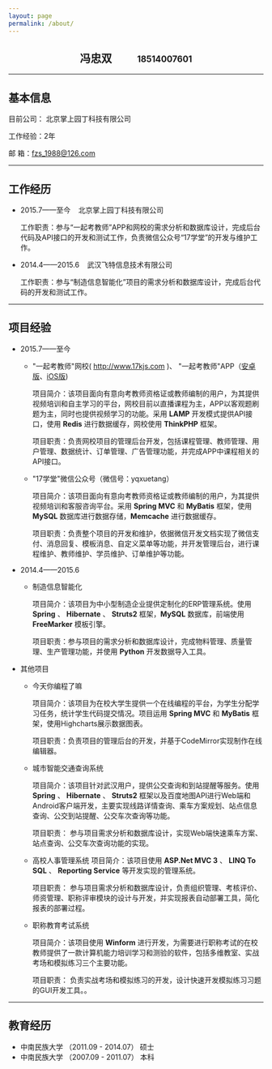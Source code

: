 ```yaml
---
layout: page
permalink: /about/
---
```

<h2 style="text-align:center;"><span>冯忠双</span><span style="display: inline-block; padding-left: 50px; font-size: 0.8em">18514007601</span></h2>

---

## 基本信息
目前公司： 北京掌上园丁科技有限公司

工作经验：2年

邮   箱：fzs_1988@126.com

---

## 工作经历
* 2015.7——至今    &nbsp;&nbsp;  北京掌上园丁科技有限公司

  工作职责：参与“一起考教师”APP和网校的需求分析和数据库设计，完成后台代码及API接口的开发和测试工作，负责微信公众号“17学堂”的开发与维护工作。

* 2014.4——2015.6 &nbsp;&nbsp;  武汉飞特信息技术有限公司

  工作职责：参与“制造信息智能化”项目的需求分析和数据库设计，完成后台代码的开发和测试工作。

---

## 项目经验
* 2015.7——至今
  * "一起考教师"网校( http://www.17kjs.com )、 "一起考教师"APP（[安卓版][1]、[iOS版][2])

    项目简介：该项目面向有意向考教师资格证或教师编制的用户，为其提供视频培训和自主学习的平台，网校目前以直播课程为主，APP以客观题刷题为主，同时也提供视频学习的功能。采用 **LAMP** 开发模式提供API接口，使用 **Redis** 进行数据缓存，网校使用 **ThinkPHP** 框架。  

    项目职责：负责网校项目的管理后台开发，包括课程管理、教师管理、用户管理、数据统计、订单管理、广告管理功能，并完成APP中课程相关的API接口。

  * "17学堂"微信公众号（微信号：yqxuetang）

    项目简介：该项目面向有意向考教师资格证或教师编制的用户，为其提供视频培训和客服咨询平台。采用 **Spring MVC** 和 **MyBatis** 框架，使用 **MySQL** 数据库进行数据存储，**Memcache** 进行数据缓存。

    项目职责：负责整个项目的开发和维护，依据微信开发文档实现了微信支付、消息回复、模板消息、自定义菜单等功能，并开发管理后台，进行课程维护、教师维护、学员维护、订单维护等功能。

* 2014.4——2015.6

  * 制造信息智能化

    项目简介：该项目为中小型制造企业提供定制化的ERP管理系统。使用 **Spring** 、 **Hibernate** 、 **Struts2** 框架，**MySQL** 数据库，前端使用 **FreeMarker** 模板引擎。

    项目职责：参与项目的需求分析和数据库设计，完成物料管理、质量管理、生产管理功能，并使用 **Python** 开发数据导入工具。

* 其他项目
  * 今天你编程了嘛

    项目简介：该项目为在校大学生提供一个在线编程的平台，为学生分配学习任务，统计学生代码提交情况。项目运用 **Spring MVC** 和 **MyBatis** 框架，使用Highcharts展示数据图表。

    项目职责：负责项目的管理后台的开发，并基于CodeMirror实现制作在线编辑器。

  * 城市智能交通查询系统

    项目简介：该项目针对武汉用户，提供公交查询和到站提醒等服务。使用 **Spring** 、 **Hibernate** 、 **Struts2** 框架以及百度地图API进行Web端和Android客户端开发，主要实现线路详情查询、乘车方案规划、站点信息查询、公交到站提醒、公交车次查询等功能。

    项目职责： 参与项目需求分析和数据库设计，实现Web端快速乘车方案、站点查询、公交车次查询功能的实现。

  * 高校人事管理系统
    项目简介：该项目使用 **ASP.Net MVC 3** 、 **LINQ To SQL** 、 **Reporting Service** 等开发实现的管理系统。

    项目职责： 参与项目需求分析和数据库设计，负责组织管理、考核评价、师资管理、职称评审模块的设计与开发，并实现报表自动部署工具，简化报表的部署过程。

  * 职称教育考试系统

    项目简介：该项目使用 **Winform** 进行开发，为需要进行职称考试的在校教师提供了一款计算机能力培训学习和测验的软件，包括多维教室、实战考场和模拟练习三个主要功能。

    项目职责： 负责实战考场和模拟练习的开发，设计快速开发模拟练习习题的GUI开发工具。。

---

## 教育经历
* 中南民族大学 （2011.09 - 2014.07） 硕士
* 中南民族大学 （2007.09 - 2011.07） 本科

[1]:(http://android.myapp.com/myapp/detail.htm?apkName=com.tsingzone.questionbank)
[2]:(https://itunes.apple.com/cn/app/yi-qi-kao-jiao-shi/id991016529?mt=8)
